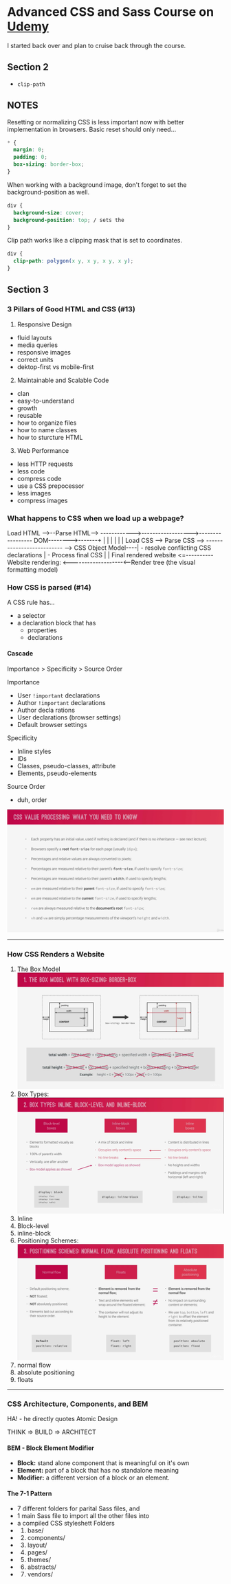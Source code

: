 # Advanced CSS and Sass Course on [Udemy](https://www.udemy.com/advanced-css-and-sass/)
I started back over and plan to cruise back through the course.

## Section 2

- `clip-path` 

## NOTES
Resetting or normalizing CSS is less important now with better implementation in browsers. Basic reset should only need...
```css
* {
  margin: 0;
  padding: 0;
  box-sizing: border-box;
}
```  

When working with a background image, don't forget to set the background-position as well.
```css
div {
  background-size: cover;
  background-position: top; / sets the 
}
```  

Clip path works like a clipping mask that is set to coordinates. 
```css
div {
  clip-path: polygon(x y, x y, x y, x y);
}
```

## Section 3

### 3 Pillars of Good HTML and CSS (#13)
1) Responsive Design  
  - fluid layouts
  - media queries
  - responsive images
  - correct units
  - dektop-first vs mobile-first
2) Maintainable and Scalable Code  
  - clan
  - easy-to-understand
  - growth
  - reusable
  - how to organize files
  - how to name classes
  - how to sturcture HTML
3) Web Performance  
  - less HTTP requests
  - less code
  - compress code
  - use a CSS prepocessor
  - less images
  - compress images

### What happens to CSS when we load up a webpage?

Load HTML -->--Parse HTML--> ------------>------------------>----------------- DOM-------->-------+
                  |                                                                               |
                  |                                                                               |
                  |                                                                               |
                  Load CSS --> Parse CSS   --> -------------------------- --> CSS Object Model----|
                                - resolve conflicting CSS declarations                            |
                                - Process final CSS                                               |
                                                                                                  |
                Final rendered website <=----------Website rendering: <-------------------<--Render tree
                                              (the visual formatting model)

### How CSS is parsed (#14) 

A CSS rule has...
- a selector
- a declaration block that has
  - properties
  - declarations

#### Cascade  

Importance > Specificity > Source Order

Importance  
- User `!important` declarations
- Author `!important` declarations
- Author decla rations
- User declarations (browser settings)
- Default browser settings

Specificity
- Inline styles
- IDs
- Classes, pseudo-classes, attribute
- Elements, pseudo-elements

Source Order
- duh, order

![](./css-value-processing.png)



-----  
### How CSS Renders a Website

1. The Box Model ![box sizing](./box-sizing-border-box.png)
2. Box Types: ![box types](./box-types.png)
  1. Inline
  2. Block-level
  3. inline-block
3. Positioning Schemes: ![positioning schemes](./positioning-schemes.png)
  1. normal flow
  2. absolute positioning
  3. floats


-----
### CSS Architecture, Components, and BEM  

HA! - he directly quotes Atomic Design

THINK => BUILD => ARCHITECT

#### BEM - Block Element Modifier
- **Block:** stand alone component that is meaningful on it's own
- **Element:** part of a block that has no standalone meaning
- **Modifier:** a different version of a block or an element.

#### The 7-1 Pattern
- 7 different folders for parital Sass files, and
- 1 main Sass file to import all the other files into
- a compiled CSS styleshett
Folders
- 1) base/
- 2) components/
- 3) layout/
- 4) pages/
- 5) themes/
- 6) abstracts/
- 7) vendors/


